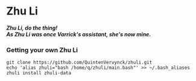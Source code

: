 # Zhu Li
_**Zhu Li, do the thing!**_ \
_**As Zhu Li was once Varrick's assistant, she's now mine.**_

### Getting your own Zhu Li

```
git clone https://github.com/QuintenVervynck/zhuli.git
echo 'alias zhuli="bash /home/q/zhuli/main.bash"' >> ~/.bash_aliases
zhuli install zhuli-data
```
